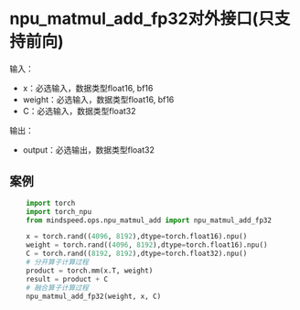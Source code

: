 # npu_matmul_add_fp32对外接口(只支持前向)
输入：
- x：必选输入，数据类型float16, bf16
- weight：必选输入，数据类型float16, bf16
- C：必选输入，数据类型float32

输出：
- output：必选输出，数据类型float32

## 案例
```python
    import torch
    import torch_npu
    from mindspeed.ops.npu_matmul_add import npu_matmul_add_fp32

    x = torch.rand((4096, 8192),dtype=torch.float16).npu()
    weight = torch.rand((4096, 8192),dtype=torch.float16).npu()
    C = torch.rand((8192, 8192),dtype=torch.float32).npu()
    # 分开算子计算过程
    product = torch.mm(x.T, weight)
    result = product + C
    # 融合算子计算过程
    npu_matmul_add_fp32(weight, x, C)
```
